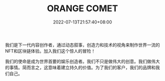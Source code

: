 ﻿---
weight: 
title: "ORANGE COMET"
description: "Orange Comet是一家提供全方位服务的NFT（不可替代代币）制作和推广公司，专业从事艺术、体育和娱乐。Orange Comet is a full-service NFT (Non-Fungible Token) production and promotion company specializing in Art, Sports, and Entertainment."
date: 2022-07-13T21:57:40+08:00
lastmod: 2022-07-13T16:45:40+08:00
draft: false
authors: ["june"]
featuredImage: "514.png"
link: "https://orangecomet.com/"
tags: ["ORANGE COMET","数字收藏品"]
categories: ["navigation"]
navigation: ["数字收藏品"]
lightgallery: true
toc: true
pinned: false
recommend: false
recommend1: false
---
我们是下一代内容创作者，通过动态叙事，创造力和技术的视角来制作世界一流的NFT和区块链体验。加入我们这个惊人的冒险！

我们的使命是成为世界首要的娱乐创造者。我们不只是做伟大的创意。我们做伟大的事情。简而言之，这意味着建立持久的价值。为了我们的客户，我们的品牌和我们自己。